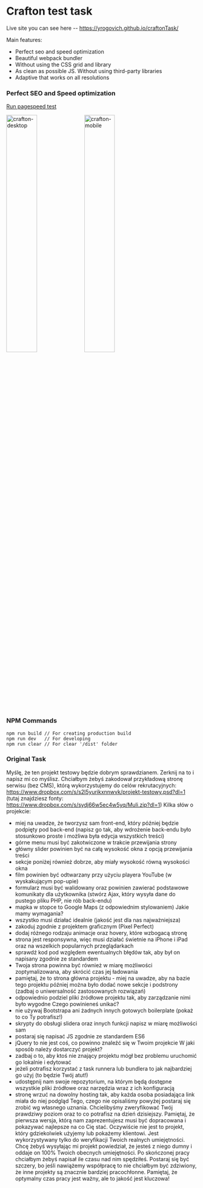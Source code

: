 # Crafton test task

Live site you can see here -- https://yrogovich.github.io/craftonTask/

Main features:
- Perfect seo and speed optimization
- Beautiful webpack bundler
- Without using the CSS grid and library
- As clean as possible JS. Without using third-party libraries
- Adaptive that works on all resolutions

### Perfect SEO and Speed optimization

[Run pagespeed test](https://developers.google.com/speed/pagespeed/insights/?url=yrogovich.github.io%2Fcraftontask%2F)

<p float="left">
  <img width="40%" src="https://i.ibb.co/tm9CMLf/crafton-desktop.png" alt="crafton-desktop"></a>
  <img width="40%" src="https://i.ibb.co/kQ5zFLs/crafton-mobile.png" alt="crafton-mobile"></a>
<p>
  
### NPM Commands
``` 
npm run build // For creating production build
npm run dev   // For developing
npm run clear // For clear '/dist' folder
```

### Original Task
Myślę, że ten projekt testowy będzie dobrym sprawdzianem. Zerknij na to i napisz mi co myślisz.
Chciałbym żebyś zakodował przykładową stronę serwisu (bez CMS), którą wykorzystujemy do celów rekrutacyjnych:
https://www.dropbox.com/s/s2l5yurikxnnwvk/projekt-testowy.psd?dl=1 (tutaj znajdziesz fonty: https://www.dropbox.com/s/sydj66w5ec4w5yq/Muli.zip?dl=1)
Kilka słów o projekcie:
- miej na uwadze, że tworzysz sam front-end, który później będzie podpięty pod back-end (napisz go tak, aby wdrożenie back-endu było stosunkowo proste i możliwa była edycja wszystkich treści)
- górne menu musi być zakotwiczone w trakcie przewijania strony
- główny slider powinien być na całą wysokość okna z opcją przewijania treści
- sekcje poniżej również dobrze, aby miały wysokość równą wysokości okna
- film powinien być odtwarzany przy użyciu playera YouTube (w wyskakującym pop-upie)
- formularz musi być walidowany oraz powinien zawierać podstawowe komunikaty dla użytkownika (stwórz Ajax, który wysyła dane do pustego pliku PHP, nie rób back-endu)
- mapka w stopce to Google Maps (z odpowiednim stylowaniem)
Jakie mamy wymagania?
- wszystko musi działać idealnie (jakość jest dla nas najważniejsza)
- zakoduj zgodnie z projektem graficznym (Pixel Perfect)
- dodaj różnego rodzaju animacje oraz hovery, które wzbogacą stronę
- strona jest responsywna, więc musi działać świetnie na iPhone i iPad oraz na wszelkich popularnych przeglądarkach
- sprawdź kod pod względem ewentualnych błędów tak, aby był on napisany zgodnie ze standardem
- Twoja strona powinna być również w miarę możliwości zoptymalizowana, aby skrócić czas jej ładowania
- pamiętaj, że to strona główna projektu - miej na uwadze, aby na bazie tego projektu później można było dodać nowe sekcje i podstrony (zadbaj o uniwersalność zastosowanych rozwiązań)
- odpowiednio podziel pliki źródłowe projektu tak, aby zarządzanie nimi było wygodne
Czego powinieneś unikać?
- nie używaj Bootstrapa ani żadnych innych gotowych boilerplate (pokaż to co Ty potrafisz!)
- skrypty do obsługi slidera oraz innych funkcji napisz w miarę możliwości sam
- postaraj się napisać JS zgodnie ze standardem ES6
- jQuery to nie jest coś, co powinno znaleźć się w Twoim projekcie
W jaki sposób należy dostarczyć projekt?
- zadbaj o to, aby ktoś nie znający projektu mógł bez problemu uruchomić go lokalnie i edytować
- jeżeli potrafisz korzystać z task runnera lub bundlera to jak najbardziej go użyj (to będzie Twój atut!)
- udostępnij nam swoje repozytorium, na którym będą dostępne wszystkie pliki źródłowe oraz narzędzia wraz z ich konfiguracją
- stronę wrzuć na dowolny hosting tak, aby każda osoba posiadająca link miała do niej podgląd
Tego, czego nie opisaliśmy powyżej postaraj się zrobić wg własnego uznania. Chcielibyśmy zweryfikować Twój prawdziwy poziom oraz to co potrafisz na dzień dzisiejszy. Pamiętaj, że pierwsza wersja, którą nam zaprezentujesz musi być dopracowana i pokazywać najlepsze na co Cię stać. Oczywiście nie jest to projekt, który gdziekolwiek użyjemy lub pokażemy klientowi. Jest wykorzystywany tylko do weryfikacji Twoich realnych umiejętności.
Chcę żebyś wysyłając mi projekt powiedział, że jesteś z niego dumny i oddaje on 100% Twoich obecnych umiejętności.
Po skończonej pracy chciałbym żebyś napisał ile czasu nad nim spędziłeś. Postaraj się być szczery, bo jeśli nawiążemy współpracę to nie chciałbym być zdziwiony, że inne projekty są znacznie bardziej pracochłonne. Pamiętaj, że optymalny czas pracy jest ważny, ale to jakość jest kluczowa!